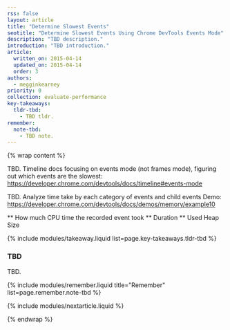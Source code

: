 ```yaml
---
rss: false
layout: article
title: "Determine Slowest Events"
seotitle: "Determine Slowest Events Using Chrome DevTools Events Mode"
description: "TBD description."
introduction: "TBD introduction."
article:
  written_on: 2015-04-14
  updated_on: 2015-04-14
  order: 3
authors:
  - megginkearney
priority: 0
collection: evaluate-performance
key-takeaways:
  tldr-tbd:
    - TBD tldr.
remember:
  note-tbd:
    - TBD note.
---
```

{% wrap content %}

TBD. Timeline docs focusing on events mode (not frames mode), figuring out which events are the slowest: https://developer.chrome.com/devtools/docs/timeline#events-mode

TBD. Analyze time take by each category of events and child events Demo: https://developer.chrome.com/devtools/docs/demos/memory/example10

** How much CPU time the recorded event took
** Duration
** Used Heap Size

{% include modules/takeaway.liquid list=page.key-takeaways.tldr-tbd %}

### TBD

TBD.

{% include modules/remember.liquid title="Remember" list=page.remember.note-tbd %}

{% include modules/nextarticle.liquid %}

{% endwrap %}
